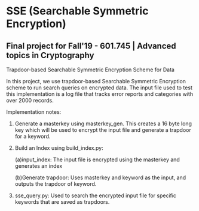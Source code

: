 # SSE (Searchable Symmetric Encryption)

## Final project for Fall'19 - 601.745 | Advanced topics in Cryptography

Trapdoor-based Searchable Symmetric Encryption Scheme for Data

In this project, we use trapdoor-based Searchable Symmetric Encryption scheme to run search queries on encrypted data. The input file used to test this implementation is a log file that tracks error reports and categories with over 2000 records.  

Implementation notes:

1. Generate a masterkey using masterkey_gen.  This creates a 16 byte long key which will be used to encrypt the input file and      generate a trapdoor for a keyword.

2. Build an Index using build_index.py:

   (a)input_index: The input file is encrypted using the masterkey and generates an index

   (b)Generate trapdoor: Uses masterkey and keyword as the input, and outputs the trapdoor of keyword.
   
   
3. sse_query.py: Used to search the encrypted input file for specific keywords that are saved as trapdoors.


